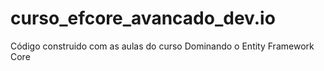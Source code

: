 # curso_efcore_avancado_dev.io
Código construido com as aulas do curso Dominando o Entity Framework Core
